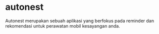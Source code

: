 # autonest

Autonest merupakan sebuah aplikasi yang berfokus pada reminder dan rekomendasi untuk perawatan mobil kesayangan anda.
